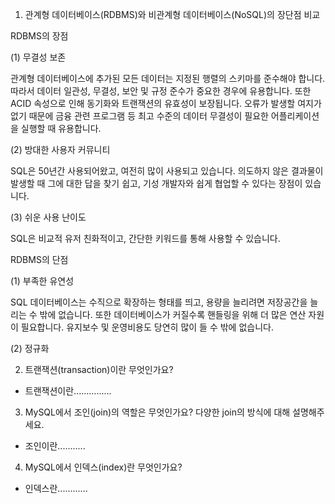 1. 관계형 데이터베이스(RDBMS)와 비관계형 데이터베이스(NoSQL)의 장단점 비교

RDBMS의 장점

(1) 무결성 보존

관계형 데이터베이스에 추가된 모든 데이터는 지정된 행렬의 스키마를 준수해야 합니다. 따라서 데이터 일관성, 무결성, 보안 및 규정 준수가 중요한 경우에 유용합니다. 또한 ACID 속성으로 인해 동기화와 트랜잭션의 유효성이 보장됩니다. 오류가 발생할 여지가 없기 때문에 금융 관련 프로그램 등 최고 수준의 데이터 무결성이 필요한 어플리케이션을 실행할 때 유용합니다.

(2) 방대한 사용자 커뮤니티 

SQL은 50년간 사용되어왔고, 여전히 많이 사용되고 있습니다. 의도하지 않은 결과물이 발생할 때 그에 대한 답을 찾기 쉽고, 기성 개발자와 쉽게 협업할 수 있다는 장점이 있습니다.

(3) 쉬운 사용 난이도

SQL은 비교적 유저 친화적이고, 간단한 키워드를 통해 사용할 수 있습니다.

RDBMS의 단점

(1) 부족한 유연성

SQL 데이터베이스는 수직으로 확장하는 형태를 띄고, 용량을 늘리려면 저장공간을 늘리는 수 밖에 없습니다. 또한 데이터베이스가 커질수록 핸들링을 위해 더 많은 연산 자원이 필요합니다. 유지보수 및 운영비용도 당연히 많이 들 수 밖에 없습니다.

(2) 정규화


2. 트랜잭션(transaction)이란 무엇인가요?

- 트랜잭션이란...............

3. MySQL에서 조인(join)의 역할은 무엇인가요? 다양한 join의 방식에 대해 설명해주세요.

- 조인이란...........

4. MySQL에서 인덱스(index)란 무엇인가요?

- 인덱스란............
